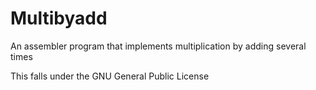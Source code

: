 # Multibyadd
An assembler program that implements multiplication by adding several times

This falls under the GNU General Public License
